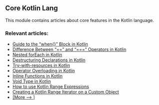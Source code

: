 ## Core Kotlin Lang

This module contains articles about core features in the Kotlin language.

### Relevant articles:
- [Guide to the “when{}” Block in Kotlin](https://www.baeldung.com/kotlin/when)
- [Difference Between “==” and “===” Operators in Kotlin](https://www.baeldung.com/kotlin/equality-operators)
- [Nested forEach in Kotlin](https://www.baeldung.com/kotlin/kotlin-nested-foreach)
- [Destructuring Declarations in Kotlin](https://www.baeldung.com/kotlin/destructuring-declarations)
- [Try-with-resources in Kotlin](https://www.baeldung.com/kotlin/try-with-resources)
- [Operator Overloading in Kotlin](https://www.baeldung.com/kotlin/operator-overloading)
- [Inline Functions in Kotlin](https://www.baeldung.com/kotlin/inline-functions)
- [Void Type in Kotlin](https://www.baeldung.com/kotlin/kotlin-void-type)
- [How to use Kotlin Range Expressions](https://www.baeldung.com/kotlin/kotlin-ranges)
- [Creating a Kotlin Range Iterator on a Custom Object](https://www.baeldung.com/kotlin/kotlin-custom-range-iterator)
- [[More --> ]](/core-kotlin-modules/core-kotlin-lang-2)
